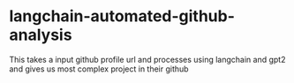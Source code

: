 # langchain-automated-github-analysis
 This takes a input github profile url and processes using langchain and gpt2 and gives us most complex project in their github 
